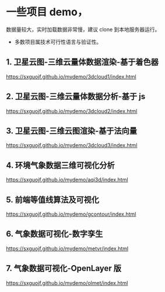 # 一些项目 demo，

数据量较大，实时加载数据非常慢，建议 clone 到本地服务器运行。

-   多数项目属技术可行性语言与验证性。

## 1. 卫星云图-三维云量体数据渲染-基于着色器

https://sxguojf.github.io/mydemo/3dcloud1/index.html

## 2. 卫星云图-三维云量体数据分析-基于 js

https://sxguojf.github.io/mydemo/3dcloud2/index.html

## 3. 卫星云图-三维云图渲染-基于法向量

https://sxguojf.github.io/mydemo/3dcloud3/index.html

## 4. 环境气象数据三维可视化分析

https://sxguojf.github.io/mydemo/aqi3d/index.html

## 5. 前端等值线算法及可视化

https://sxguojf.github.io/mydemo/gcontour/index.html

## 6. 气象数据可视化-数字孪生

https://sxguojf.github.io/mydemo/metvr/index.html

## 7. 气象数据可视化-OpenLayer 版

https://sxguojf.github.io/mydemo/olmet/index.html
